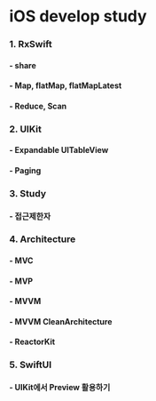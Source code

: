 # iOS develop study

### 1. RxSwift
#### - share 
#### - Map, flatMap, flatMapLatest
#### - Reduce, Scan

### 2. UIKit
#### - Expandable UITableView
#### - Paging

### 3. Study
#### - 접근제한자

### 4. Architecture
#### - MVC
#### - MVP
#### - MVVM
#### - MVVM CleanArchitecture
#### - ReactorKit

### 5. SwiftUI
#### - UIKit에서 Preview 활용하기
